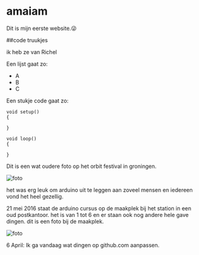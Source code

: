 # amaiam


Dit is mijn eerste website.😜

##code truukjes

ik heb ze van Richel



Een lijst gaat zo:

 * A
 * B
 * C

Een stukje code gaat zo:

```
void setup() 
{

}

void loop()
{

}
```

Dit is een wat oudere foto op het orbit festival in groningen.

![foto](20151218OrbitFest.jpg)

het was erg leuk om arduino uit te leggen aan zoveel mensen en iedereen vond het heel gezellig.

21 mei 2016 staat de arduino cursus op de maakplek
bij het station in een oud postkantoor.
het is van 1 tot 6 en er staan ook nog andere hele gave dingen.
dit is een foto bij de maakplek.

![foto](20160521Maakplek2.jpg)

6 April:
Ik ga vandaag wat dingen op github.com aanpassen.

